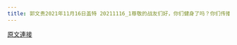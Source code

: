 ```yaml
---
title: 郭文贵2021年11月16日盖特 20211116_1尊敬的战友们好，你们健身了吗？你们传播C C P病毒．香港危机．疫苗解药的真相了吗？
---
```


[原文連接](https://gnews.org/ThreadView/53483110)


